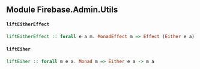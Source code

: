 ## Module Firebase.Admin.Utils

#### `liftEitherEffect`

``` purescript
liftEitherEffect :: forall e a m. MonadEffect m => Effect (Either e a) -> m a
```

#### `liftEiher`

``` purescript
liftEiher :: forall m e a. Monad m => Either e a -> m a
```


